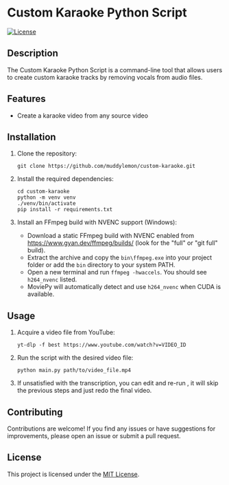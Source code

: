 # Custom Karaoke Python Script

[![License](https://img.shields.io/badge/license-MIT-blue.svg)](https://opensource.org/licenses/MIT)

## Description

The Custom Karaoke Python Script is a command-line tool that allows users to create custom karaoke tracks by removing vocals from audio files.

## Features

- Create a karaoke video from any source video


## Installation

1. Clone the repository:

    ```shell
    git clone https://github.com/muddylemon/custom-karaoke.git
    ```

2. Install the required dependencies:

    ```shell
    cd custom-karaoke
    python -m venv venv
    ./venv/bin/activate 
    pip install -r requirements.txt
    ```

3. Install an FFmpeg build with NVENC support (Windows):
   - Download a static FFmpeg build with NVENC enabled from https://www.gyan.dev/ffmpeg/builds/ (look for the "full" or "git full" build).
   - Extract the archive and copy the `bin\ffmpeg.exe` into your project folder or add the `bin` directory to your system PATH.
   - Open a new terminal and run `ffmpeg -hwaccels`. You should see `h264_nvenc` listed.
   - MoviePy will automatically detect and use `h264_nvenc` when CUDA is available.

## Usage

1. Acquire a video file from YouTube:

    ```shell
    yt-dlp -f best https://www.youtube.com/watch?v=VIDEO_ID
    ```

2. Run the script with the desired video file:

    ```shell
    python main.py path/to/video_file.mp4
    ```

3. If unsatisfied with the transcription, you can edit and re-run , it will skip the previous steps and just redo the final video. 


## Contributing

Contributions are welcome! If you find any issues or have suggestions for improvements, please open an issue or submit a pull request.

## License

This project is licensed under the [MIT License](LICENSE).
